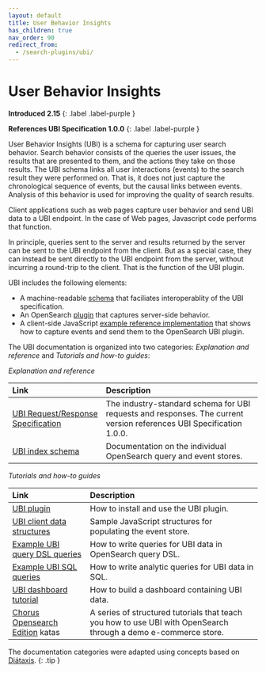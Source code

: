 ```yaml
---
layout: default
title: User Behavior Insights
has_children: true
nav_order: 90
redirect_from:
  - /search-plugins/ubi/
---
```

# User Behavior Insights

**Introduced 2.15**
{: .label .label-purple }

**References UBI Specification 1.0.0**
{: .label .label-purple }

User Behavior Insights (UBI) is a schema for capturing user search behavior. Search behavior consists of the queries the user issues, the results that are presented to them, and the actions they take on those results. The UBI schema links all user interactions (events) to the search result they were performed on. That is, it does not just capture the chronological sequence of events, but the causal links between events. Analysis of this behavior is used for improving the quality of search results.

Client applications such as web pages capture user behavior and send UBI data to a UBI endpoint. In the case of Web pages, Javascript code performs that function. 

In principle, queries sent to the server and results returned by the server can be sent to the UBI endpoint from the client. But as a special case, they can instead be sent directly to the UBI endpoint from the server, without incurring a round-trip to the client. That is the function of the UBI plugin.

UBI includes the following elements:
* A machine-readable [schema](https://github.com/o19s/ubi) that faciliates interoperablity of the UBI specification.
* An OpenSearch [plugin](https://github.com/opensearch-project/user-behavior-insights) that captures server-side behavior.
* A client-side JavaScript [example reference implementation]({{site.url}}{{site.baseurl}}/search-plugins/ubi/data-structures/) that shows how to capture events and send them to the OpenSearch UBI plugin.

<!-- vale off -->

The UBI documentation is organized into two categories: *Explanation and reference* and *Tutorials and how-to guides*:   

*Explanation and reference*

| Link | Description |
| :--------- | :------- |
| [UBI Request/Response Specification](https://github.com/o19s/ubi/) | The industry-standard schema for UBI requests and responses. The current version references UBI Specification 1.0.0.  |
| [UBI index schema]({{site.url}}{{site.baseurl}}/search-plugins/ubi/schemas/) | Documentation on the individual OpenSearch query and event stores. |


*Tutorials and how-to guides*

| Link | Description |
| :--------- | :------- |
| [UBI plugin](https://github.com/opensearch-project/user-behavior-insights) | How to install and use the UBI plugin. |
| [UBI client data structures]({{site.url}}{{site.baseurl}}/search-plugins/ubi/data-structures/)  | Sample JavaScript structures for populating the event store. |
| [Example UBI query DSL queries]({{site.url}}{{site.baseurl}}/search-plugins/ubi/dsl-queries/)  | How to write queries for UBI data in OpenSearch query DSL. |
| [Example UBI SQL queries]({{site.url}}{{site.baseurl}}/search-plugins/ubi/sql-queries/)  | How to write analytic queries for UBI data in SQL. |
| [UBI dashboard tutorial]({{site.url}}{{site.baseurl}}/search-plugins/ubi/ubi-dashboard-tutorial/) | How to build a dashboard containing UBI data. |
| [Chorus Opensearch Edition](https://github.com/o19s/chorus-opensearch-edition/?tab=readme-ov-file#structured-learning-using-chorus-opensearch-edition) katas | A series of structured tutorials that teach you how to use UBI with OpenSearch through a demo e-commerce store. |

<!-- vale on -->
The documentation categories were adapted using concepts based on [Diátaxis](https://diataxis.fr/).
{: .tip }
